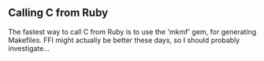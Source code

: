 Calling C from Ruby
---

The fastest way to call C from Ruby is to use the 'mkmf' gem, for generating Makefiles. FFI might actually be better these days, so I should probably investigate...
